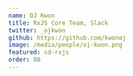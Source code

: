 ```yaml
---
name: OJ Kwon
title: RxJS Core Team, Slack
twitter: _ojkwon
github: https://github.com/kwonoj
image: /media/people/oj-kwon.png
featured: cd-rxjs
order: 80
---
```

